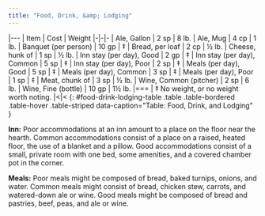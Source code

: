 ```yaml
---
title: "Food, Drink, &amp; Lodging"
---
```


|---
| Item | Cost | Weight
|-|-|-
| Ale, Gallon | 2 sp | 8 lb.
| Ale, Mug | 4 cp | 1 lb.
| Banquet (per person) | 10 gp | &Dagger;
| Bread, per loaf | 2 cp | &#189; lb.
| Cheese, hunk of | 1 sp | &#189; lb.
| Inn stay (per day), Good | 2 gp | &Dagger;
| Inn stay (per day), Common | 5 sp | &Dagger;
| Inn stay (per day), Poor | 2 sp | &Dagger;
| Meals (per day), Good | 5 sp | &Dagger;
| Meals (per day), Common | 3 sp | &Dagger;
| Meals (per day), Poor | 1 sp | &Dagger;
| Meat, chunk of | 3 sp | &#189; lb.
| Wine, Common (pitcher) | 2 sp | 6 lb.
| Wine, Fine (bottle) | 10 gp | 1&#189; lb.
|===
| &Dagger; No weight, or no weight worth noting. |<|<
{: #food-drink-lodging-table .table .table-bordered .table-hover .table-striped data-caption="Table: Food, Drink, and Lodging" }

**Inn:** Poor accommodations at an inn amount to a place on the floor near the hearth. Common accommodations consist of a place on a raised, heated floor, the use of a blanket and a pillow. Good accommodations consist of a small, private room with one bed, some amenities, and a covered chamber pot in the corner.

**Meals:** Poor meals might be composed of bread, baked turnips, onions, and water. Common meals might consist of bread, chicken stew, carrots, and watered-down ale or wine. Good meals might be composed of bread and pastries, beef, peas, and ale or wine.

